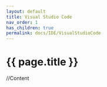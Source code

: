 ```yaml
---
layout: default
title: Visual Studio Code
nav_order: 1
has_children: true
permalink: docs/IDE/VisualStudioCode
---
```


{{ page.title }}
======================

//Content

